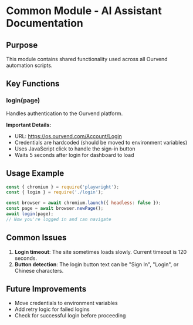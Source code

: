 # Common Module - AI Assistant Documentation

## Purpose
This module contains shared functionality used across all Ourvend automation scripts.

## Key Functions

### login(page)
Handles authentication to the Ourvend platform.

**Important Details:**
- URL: https://os.ourvend.com/Account/Login
- Credentials are hardcoded (should be moved to environment variables)
- Uses JavaScript click to handle the sign-in button
- Waits 5 seconds after login for dashboard to load

## Usage Example
```javascript
const { chromium } = require('playwright');
const { login } = require('./login');

const browser = await chromium.launch({ headless: false });
const page = await browser.newPage();
await login(page);
// Now you're logged in and can navigate
```

## Common Issues
1. **Login timeout**: The site sometimes loads slowly. Current timeout is 120 seconds.
2. **Button detection**: The login button text can be "Sign In", "Login", or Chinese characters.

## Future Improvements
- Move credentials to environment variables
- Add retry logic for failed logins
- Check for successful login before proceeding